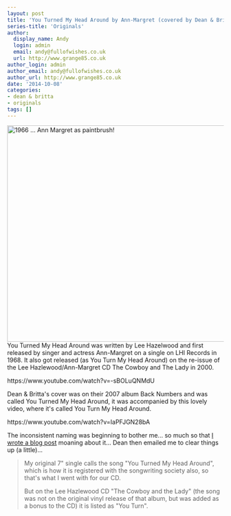 ```yaml
---
layout: post
title: 'You Turned My Head Around by Ann-Margret (covered by Dean & Britta)'
series-title: 'Originals'
author:
  display_name: Andy
  login: admin
  email: andy@fullofwishes.co.uk
  url: http://www.grange85.co.uk
author_login: admin
author_email: andy@fullofwishes.co.uk
author_url: http://www.grange85.co.uk
date: '2014-10-08'
categories:
- dean & britta
- originals
tags: []
---
```

<p><a href="https://www.flickr.com/photos/x-ray_delta_one/6259543399" title="1966 ... Ann Margret as paintbrush! by James Vaughan, on Flickr"><img class="aligncenter" src="https://farm7.staticflickr.com/6220/6259543399_25d05ae126_z.jpg" width="640" height="503" alt="1966 ... Ann Margret as paintbrush!"></a><br />
You Turned My Head Around was written by Lee Hazelwood and first released by singer and actress Ann-Margret on a single on LHI Records in 1968. It also got released (as You Turn My Head Around) on the re-issue of the Lee Hazlewood/Ann-Margret CD The Cowboy and The Lady in 2000.</p>
<p>https://www.youtube.com/watch?v=-sBOLuQNMdU</p>
<p>Dean & Britta's cover was on their 2007 album Back Numbers and was called You Turned My Head Around, it was accompanied by this lovely video, where it's called You Turn My Head Around.</p>
<p>https://www.youtube.com/watch?v=IaPFJGN28bA</p>
<p>The inconsistent naming was beginning to bother me... so much so that <a href="/2008/03/06/you-turned-my-head-around-video/" title="You Turn(ed) My Head Around video">I wrote a blog post</a> moaning about it... Dean then emailed me to clear things up (a little)...</p>
<blockquote><p>My original 7" single calls the song "You Turned My Head Around", which is how it is registered with the songwriting society also, so that's what I went with for our CD.</p>
<p>But on the Lee Hazlewood CD "The Cowboy and the Lady" (the song was not on the original vinyl release of that album, but was added as a bonus to the CD) it is listed as "You Turn".</p></blockquote>
